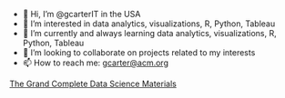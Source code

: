 - 👋 Hi, I’m @gcarterIT in the USA
- 👀 I’m interested in data analytics, visualizations, R, Python, Tableau
- 🌱 I’m currently and always learning data analytics, visualizations, R, Python, Tableau
- 💞️ I’m looking to collaborate on projects related to my interests
- 📫 How to reach me: gcarter@acm.org

<!---
gcarterIT/gcarterIT is a ✨ special ✨ repository because its `README.md` (this file) appears on your GitHub profile.
You can click the Preview link to take a look at your changes.
--->

[The Grand Complete Data Science Materials](https://github.com/username/repository-name](https://github.com/krishnaik06/The-Grand-Complete-Data-Science-Materials)https://github.com/krishnaik06/The-Grand-Complete-Data-Science-Materials)
